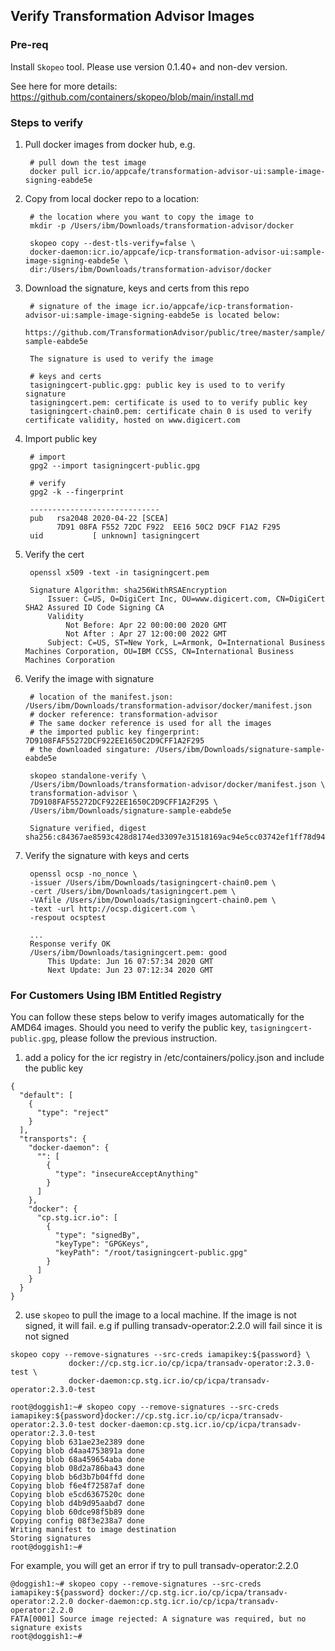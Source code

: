 ## Verify Transformation Advisor Images

### Pre-req

Install `Skopeo` tool. Please use version 0.1.40+ and non-dev version.

See here for more details: https://github.com/containers/skopeo/blob/main/install.md

### Steps to verify

1. Pull docker images from docker hub, e.g.

        # pull down the test image
        docker pull icr.io/appcafe/transformation-advisor-ui:sample-image-signing-eabde5e

2. Copy from local docker repo to a location:

        # the location where you want to copy the image to
        mkdir -p /Users/ibm/Downloads/transformation-advisor/docker

        skopeo copy --dest-tls-verify=false \
        docker-daemon:icr.io/appcafe/icp-transformation-advisor-ui:sample-image-signing-eabde5e \
        dir:/Users/ibm/Downloads/transformation-advisor/docker

3. Download the signature, keys and certs from this repo

        # signature of the image icr.io/appcafe/icp-transformation-advisor-ui:sample-image-signing-eabde5e is located below:
        https://github.com/TransformationAdvisor/public/tree/master/sample/signature-sample-eabde5e

        The signature is used to verify the image

        # keys and certs
        tasigningcert-public.gpg: public key is used to to verify signature
        tasigningcert.pem: certificate is used to to verify public key
        tasigningcert-chain0.pem: certificate chain 0 is used to verify certificate validity, hosted on www.digicert.com

4. Import public key

        # import
        gpg2 --import tasigningcert-public.gpg

        # verify
        gpg2 -k --fingerprint

        -----------------------------
        pub   rsa2048 2020-04-22 [SCEA]
              7D91 08FA F552 72DC F922  EE16 50C2 D9CF F1A2 F295
        uid           [ unknown] tasigningcert

5. Verify the cert

        openssl x509 -text -in tasigningcert.pem

        Signature Algorithm: sha256WithRSAEncryption
            Issuer: C=US, O=DigiCert Inc, OU=www.digicert.com, CN=DigiCert SHA2 Assured ID Code Signing CA
            Validity
                Not Before: Apr 22 00:00:00 2020 GMT
                Not After : Apr 27 12:00:00 2022 GMT
            Subject: C=US, ST=New York, L=Armonk, O=International Business Machines Corporation, OU=IBM CCSS, CN=International Business Machines Corporation

6. Verify the image with signature

        # location of the manifest.json: /Users/ibm/Downloads/transformation-advisor/docker/manifest.json
        # docker reference: transformation-advisor 
        # The same docker reference is used for all the images
        # the imported public key fingerprint: 7D9108FAF55272DCF922EE1650C2D9CFF1A2F295
        # the downloaded singature: /Users/ibm/Downloads/signature-sample-eabde5e
      
        skopeo standalone-verify \
        /Users/ibm/Downloads/transformation-advisor/docker/manifest.json \
        transformation-advisor \
        7D9108FAF55272DCF922EE1650C2D9CFF1A2F295 \
        /Users/ibm/Downloads/signature-sample-eabde5e

        Signature verified, digest sha256:c84367ae8593c428d8174ed33097e31518169ac94e5cc03742ef1ff78d94bd5f

7. Verify the signature with keys and certs

        openssl ocsp -no_nonce \
        -issuer /Users/ibm/Downloads/tasigningcert-chain0.pem \
        -cert /Users/ibm/Downloads/tasigningcert.pem \
        -VAfile /Users/ibm/Downloads/tasigningcert-chain0.pem \
        -text -url http://ocsp.digicert.com \
        -respout ocsptest
        
        ...
        Response verify OK
        /Users/ibm/Downloads/tasigningcert.pem: good
        	This Update: Jun 16 07:57:34 2020 GMT
        	Next Update: Jun 23 07:12:34 2020 GMT
         
### For Customers Using IBM Entitled Registry

You can follow these steps below to verify images automatically for the AMD64 images. Should you need to verify the public key, `tasigningcert-public.gpg`, please follow the previous instruction.

1. add a policy for the icr registry in /etc/containers/policy.json and include the public key
  ```
  {
    "default": [
      {
        "type": "reject"
      }
    ],
    "transports": {
      "docker-daemon": {
        "": [
          {
            "type": "insecureAcceptAnything"
          }
        ]
      },
      "docker": {
        "cp.stg.icr.io": [
          {
            "type": "signedBy",
            "keyType": "GPGKeys",
            "keyPath": "/root/tasigningcert-public.gpg"
          }
        ]
      }
    }
  }
  ```
2. use `skopeo` to pull the image to a local machine. If the image is not signed, it will fail. e.g if pulling transadv-operator:2.2.0 will fail since it is not signed
  ```
  skopeo copy --remove-signatures --src-creds iamapikey:${password} \
               docker://cp.stg.icr.io/cp/icpa/transadv-operator:2.3.0-test \
               docker-daemon:cp.stg.icr.io/cp/icpa/transadv-operator:2.3.0-test
  ```
  ```
  root@doggish1:~# skopeo copy --remove-signatures --src-creds iamapikey:${password}docker://cp.stg.icr.io/cp/icpa/transadv-operator:2.3.0-test docker-daemon:cp.stg.icr.io/cp/icpa/transadv-operator:2.3.0-test 
  Copying blob 631ae23e2389 done
  Copying blob d4aa4753891a done
  Copying blob 68a459654aba done
  Copying blob 08d2a786ba43 done
  Copying blob b6d3b7b04ffd done
  Copying blob f6e4f72587af done
  Copying blob e5cd6367520c done
  Copying blob d4b9d95aabd7 done
  Copying blob 60dce98f5b89 done
  Copying config 08f3e238a7 done
  Writing manifest to image destination
  Storing signatures
  root@doggish1:~#
  ```
  For example, you will get an error if try to pull transadv-operator:2.2.0
  ```
  @doggish1:~# skopeo copy --remove-signatures --src-creds iamapikey:${password} docker://cp.stg.icr.io/cp/icpa/transadv-operator:2.2.0 docker-daemon:cp.stg.icr.io/cp/icpa/transadv-operator:2.2.0 
  FATA[0001] Source image rejected: A signature was required, but no signature exists 
  root@doggish1:~#
  ```
